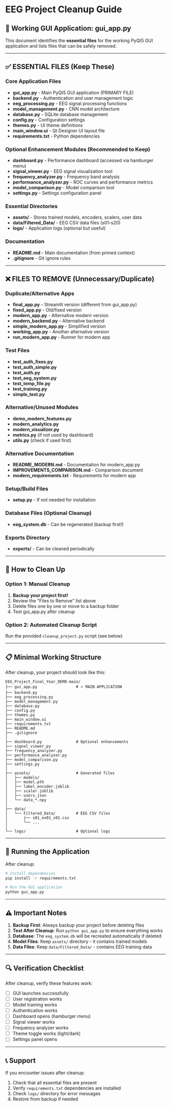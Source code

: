 # EEG Project Cleanup Guide

## 🎯 Working GUI Application: gui_app.py

This document identifies the **essential files** for the working PyQt5 GUI application and lists files that can be safely removed.

---

## ✅ ESSENTIAL FILES (Keep These)

### Core Application Files
- **gui_app.py** - Main PyQt5 GUI application (PRIMARY FILE)
- **backend.py** - Authentication and user management logic
- **eeg_processing.py** - EEG signal processing functions
- **model_management.py** - CNN model architecture
- **database.py** - SQLite database management
- **config.py** - Configuration settings
- **themes.py** - UI theme definitions
- **main_window.ui** - Qt Designer UI layout file
- **requirements.txt** - Python dependencies

### Optional Enhancement Modules (Recommended to Keep)
- **dashboard.py** - Performance dashboard (accessed via hamburger menu)
- **signal_viewer.py** - EEG signal visualization tool
- **frequency_analyzer.py** - Frequency band analysis
- **performance_analyzer.py** - ROC curves and performance metrics
- **model_comparison.py** - Model comparison tool
- **settings.py** - Settings configuration panel

### Essential Directories
- **assets/** - Stores trained models, encoders, scalers, user data
- **data/Filtered_Data/** - EEG CSV data files (s01-s20)
- **logs/** - Application logs (optional but useful)

### Documentation
- **README.md** - Main documentation (from pinned context)
- **.gitignore** - Git ignore rules

---

## ❌ FILES TO REMOVE (Unnecessary/Duplicate)

### Duplicate/Alternative Apps
- **final_app.py** - Streamlit version (different from gui_app.py)
- **fixed_app.py** - Old/fixed version
- **modern_app.py** - Alternative modern version
- **modern_backend.py** - Alternative backend
- **simple_modern_app.py** - Simplified version
- **working_app.py** - Another alternative version
- **run_modern_app.py** - Runner for modern app

### Test Files
- **test_auth_fixes.py**
- **test_auth_simple.py**
- **test_auth.py**
- **test_eeg_system.py**
- **test_temp_file.py**
- **test_training.py**
- **simple_test.py**

### Alternative/Unused Modules
- **demo_modern_features.py**
- **modern_analytics.py**
- **modern_visualizer.py**
- **metrics.py** (if not used by dashboard)
- **utils.py** (check if used first)

### Alternative Documentation
- **README_MODERN.md** - Documentation for modern_app.py
- **IMPROVEMENTS_COMPARISON.md** - Comparison document
- **modern_requirements.txt** - Requirements for modern app

### Setup/Build Files
- **setup.py** - If not needed for installation

### Database Files (Optional Cleanup)
- **eeg_system.db** - Can be regenerated (backup first!)

### Exports Directory
- **exports/** - Can be cleaned periodically

---

## 🔧 How to Clean Up

### Option 1: Manual Cleanup
1. **Backup your project first!**
2. Review the "Files to Remove" list above
3. Delete files one by one or move to a backup folder
4. Test gui_app.py after cleanup

### Option 2: Automated Cleanup Script
Run the provided `cleanup_project.py` script (see below)

---

## 📋 Minimal Working Structure

After cleanup, your project should look like this:

```
EEG_Project_Final_Year_DEMO-main/
├── gui_app.py                 # ⭐ MAIN APPLICATION
├── backend.py
├── eeg_processing.py
├── model_management.py
├── database.py
├── config.py
├── themes.py
├── main_window.ui
├── requirements.txt
├── README.md
├── .gitignore
│
├── dashboard.py               # Optional enhancements
├── signal_viewer.py
├── frequency_analyzer.py
├── performance_analyzer.py
├── model_comparison.py
├── settings.py
│
├── assets/                    # Generated files
│   ├── models/
│   ├── model.pth
│   ├── label_encoder.joblib
│   ├── scaler.joblib
│   ├── users.json
│   └── data_*.npy
│
├── data/
│   └── Filtered_Data/         # EEG CSV files
│       ├── s01_ex01_s01.csv
│       └── ...
│
└── logs/                      # Optional logs
```

---

## 🚀 Running the Application

After cleanup:

```bash
# Install dependencies
pip install -r requirements.txt

# Run the GUI application
python gui_app.py
```

---

## ⚠️ Important Notes

1. **Backup First**: Always backup your project before deleting files
2. **Test After Cleanup**: Run `python gui_app.py` to ensure everything works
3. **Database**: The `eeg_system.db` will be recreated automatically if deleted
4. **Model Files**: Keep `assets/` directory - it contains trained models
5. **Data Files**: Keep `data/Filtered_Data/` - contains EEG training data

---

## 🔍 Verification Checklist

After cleanup, verify these features work:

- [ ] GUI launches successfully
- [ ] User registration works
- [ ] Model training works
- [ ] Authentication works
- [ ] Dashboard opens (hamburger menu)
- [ ] Signal viewer works
- [ ] Frequency analyzer works
- [ ] Theme toggle works (light/dark)
- [ ] Settings panel opens

---

## 📞 Support

If you encounter issues after cleanup:
1. Check that all essential files are present
2. Verify `requirements.txt` dependencies are installed
3. Check `logs/` directory for error messages
4. Restore from backup if needed
